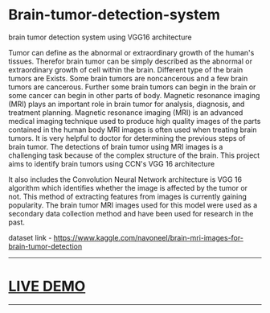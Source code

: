 # Brain-tumor-detection-system
brain tumor detection system using VGG16 architecture

Tumor can define as the abnormal or extraordinary growth of the human's tissues.
Therefor brain tumor can be simply described as the abnormal or extraordinary growth 
of cell within the brain. Different type of the brain tumors are Exists. Some brain tumors 
are noncancerous and a few brain tumors are cancerous. Further some brain tumors can 
begin in the brain or some cancer can begin in other parts of body.
Magnetic resonance imaging (MRI) plays an important role in brain tumor for analysis, 
diagnosis, and treatment planning. Magnetic resonance imaging (MRI) is an advanced 
medical imaging technique used to produce high quality images of the parts contained 
in the human body MRI images is often used when treating brain tumors. It is very 
helpful to doctor for determining the previous steps of brain tumor. The detections of 
brain tumor using MRI images is a challenging task because of the complex structure 
of the brain. This project aims to identify brain tumors using CCN's VGG 16 
architecture

It also includes the Convolution Neural Network architecture is VGG 16 algorithm 
which identifies whether the image is affected by the tumor or not. This method of 
extracting features from images is currently gaining popularity. The brain tumor MRI 
images used for this model were used as a secondary data collection method and have 
been used for research in the past.

dataset link - https://www.kaggle.com/navoneel/brain-mri-images-for-brain-tumor-detection

<hr>
<h1 style="color:red"><a href="https://www.youtube.com/watch?v=aRhxSjTWqnw">LIVE DEMO</a></h1>
<hr>

